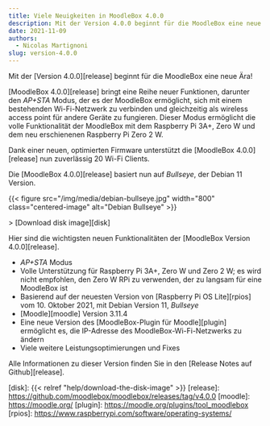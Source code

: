 ```yaml
---
title: Viele Neuigkeiten in MoodleBox 4.0.0
description: Mit der Version 4.0.0 beginnt für die MoodleBox eine neue Ära!
date: 2021-11-09
authors:
  - Nicolas Martignoni
slug: version-4.0.0
---
```


Mit der [Version 4.0.0][release] beginnt für die MoodleBox eine neue Ära!

[MoodleBox 4.0.0][release] bringt eine Reihe neuer Funktionen, darunter den _AP+STA_ Modus, der es der MoodleBox ermöglicht, sich mit einem bestehenden Wi-Fi-Netzwerk zu verbinden und gleichzeitig als wireless access point für andere Geräte zu fungieren. Dieser Modus ermöglicht die volle Funktionalität der MoodleBox mit dem Raspberry Pi 3A+, Zero W und dem neu erschienenen Raspberry Pi Zero 2 W.

Dank einer neuen, optimierten Firmware unterstützt die [MoodleBox 4.0.0][release] nun zuverlässig 20 Wi-Fi Clients.

Die [MoodleBox 4.0.0][release] basiert nun auf _Bullseye_, der Debian 11 Version.

{{< figure src="/img/media/debian-bullseye.jpg" width="800" class="centered-image" alt="Debian Bullseye" >}}

&gt; [Download disk image][disk]

Hier sind die wichtigsten neuen Funktionalitäten der [MoodleBox Version 4.0.0][release].
  - _AP+STA_ Modus
  - Volle Unterstützung für Raspberry Pi 3A+, Zero W und Zero 2 W; es wird nicht empfohlen, den Zero W RPi zu verwenden, der zu langsam für eine MoodleBox ist
  - Basierend auf der neuesten Version von [Raspberry Pi OS Lite][rpios] vom 10. Oktober 2021, mit Debian Version 11, _Bullseye_
  - [Moodle][moodle] Version 3.11.4
  - Eine neue Version des [MoodleBox-Plugin für Moodle][plugin] ermöglicht es, die IP-Adresse des MoodleBox-Wi-Fi-Netzwerks zu ändern
  - Viele weitere Leistungsoptimierungen und Fixes

Alle Informationen zu dieser Version finden Sie in den [Release Notes auf Github][release].

[disk]: {{< relref "help/download-the-disk-image" >}}
[release]: https://github.com/moodlebox/moodlebox/releases/tag/v4.0.0
[moodle]: https://moodle.org/
[plugin]: https://moodle.org/plugins/tool_moodlebox
[rpios]: https://www.raspberrypi.com/software/operating-systems/
